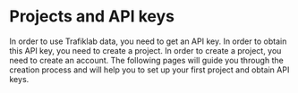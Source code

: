 # Projects and API keys

In order to use Trafiklab data, you need to get an API key. In order to obtain this API key, you need to create a project. In order to create a project, you need to create an account. The following pages will guide you through the creation process and will help you to set up your first project and obtain API keys.

